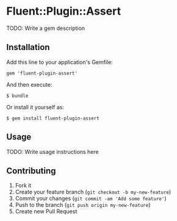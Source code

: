 # Fluent::Plugin::Assert

TODO: Write a gem description

## Installation

Add this line to your application's Gemfile:

    gem 'fluent-plugin-assert'

And then execute:

    $ bundle

Or install it yourself as:

    $ gem install fluent-plugin-assert

## Usage

TODO: Write usage instructions here

## Contributing

1. Fork it
2. Create your feature branch (`git checkout -b my-new-feature`)
3. Commit your changes (`git commit -am 'Add some feature'`)
4. Push to the branch (`git push origin my-new-feature`)
5. Create new Pull Request
